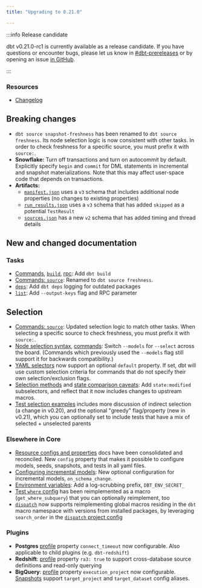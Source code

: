 ```yaml
---
title: "Upgrading to 0.21.0"

---
```


:::info Release candidate

dbt v0.21.0-rc1 is currently available as a release candidate. If you have questions or encounter bugs, please let us know in [#dbt-prereleases](https://community.getdbt.com/) or by opening an issue [in GitHub](https://github.com/dbt-labs/dbt).

:::

### Resources

- [Changelog](https://github.com/dbt-labs/dbt/blob/0.21.latest/CHANGELOG.md)

## Breaking changes

- `dbt source snapshot-freshness` has been renamed to `dbt source freshness`. Its node selection logic is now consistent with other tasks. In order to check freshness for a specific source, you must prefix it with `source:`.
- **Snowflake:** Turn off transactions and turn on autocommit by default. Explicitly specify `begin` and `commit` for DML statements in incremental and snapshot materializations. Note that this may affect user-space code that depends on transactions.
- **Artifacts:**
    - [`manifest.json`](manifest-json) uses a `v3` schema that includes additional node properties (no changes to existing properties)
    - [`run_results.json`](run-results-json) uses a `v3` schema that has added `skipped` as a potential `TestResult`
    - [`sources.json`](sources-json) has a new `v2` schema that has added timing and thread details

## New and changed documentation

### Tasks
- [Commands](dbt-commands), [`build`](commands/build), [rpc](rpc): Add `dbt build`
- [Commands: `source`](commands/source): Renamed to `dbt source freshness`.
- [`deps`](commands/deps): Add `dbt deps` logging for outdated packages
- [`list`](commands/list): Add `--output-keys` flag and RPC parameter

## Selection
- [Commands: `source`](commands/source): Updated selection logic to match other tasks. When selecting a specific source to check freshness, you must prefix it with `source:`.
- [Node selection syntax](node-selection/syntax), [commands](dbt-commands): Switch `--models` for `--select` across the board. (Commands which previously used the `--models` flag still support it for backwards compatibility.)
- [YAML selectors](yaml-selectors#default) now support an optional `default` property. If set, dbt will use custom selection criteria for commands that do not specify their own selection/exclusion flags.
- [Selection methods](node-selection/methods) and [state comparison caveats](state-comparison-caveats): Add `state:modified` subselectors, and reflect that it now includes changes to upstream macros.
- [Test selection examples](test-selection-examples) includes more discussion of indirect selection (a change in v0.20), and the optional "greedy" flag/property (new in v0.21), which you can optionally set to include tests that have a mix of selected + unselected parents

### Elsewhere in Core
- [Resource configs and properties](configs-and-properties) docs have been consolidated and reconciled. New `config` property that makes it possible to configure models, seeds, snapshots, and tests in all yaml files.
- [Configuring incremental models](configuring-incremental-models): New optional configuration for incremental models, `on_schema_change`.
- [Environment variables](env_var): Add a log-scrubbing prefix, `DBT_ENV_SECRET_`
- [Test `where` config](where) has been reimplemented as a macro (`get_where_subquery`) that you can optionally reimplement, too
- [`dispatch`](dispatch) now supports reimplementing global macros residing in the `dbt` macro namespace with versions from installed packages, by leveraging `search_order` in the [`dispatch` project config](project-configs/dispatch-config)

### Plugins
- **Postgres** [profile](postgres-profile) property `connect_timeout` now configurable. Also applicable to child plugins (e.g. `dbt-redshift`)
- **Redshift**: [profile](redshift-profile) property `ra3: true` to support cross-database source definitions and read-only querying
- **BigQuery**: [profile](bigquery-profile) property `execution_project` now configurable. [Snapshots](snapshots) support `target_project` and `target_dataset` config aliases.